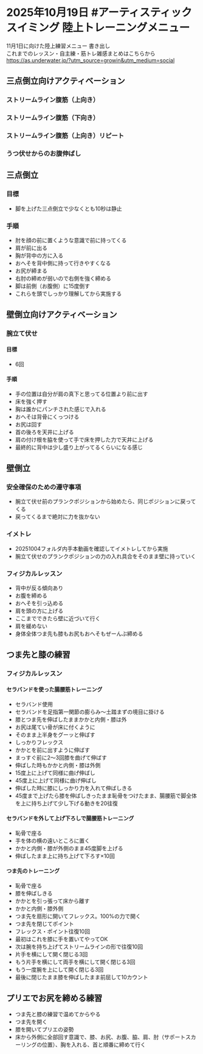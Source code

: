 # 2025年10月19日 #アーティスティックスイミング 陸上トレーニングメニュー
11月1日に向けた陸上練習メニュー 書き出し  
これまでのレッスン・自主練・筋トレ雑感まとめはこちらから  
https://as.underwater.jp/?utm_source=growin&utm_medium=social  
## 三点倒立向けアクティベーション
### ストリームライン腹筋（上向き）
### ストリームライン腹筋（下向き）
### ストリームライン腹筋（上向き）リピート
### うつ伏せからのお腹伸ばし
## 三点倒立
### 目標
- 脚を上げた三点倒立で少なくとも10秒は静止
### 手順
- 肘を顔の前に置くような意識で前に持ってくる
- 肩が前に出る
- 胸が背中の方に入る
- おへそを背中側に持って行きやすくなる
- お尻が締まる
- 右肘の締めが弱いので右側を強く締める
- 脚は前側（お腹側）に15度倒す
- これらを頭でしっかり理解してから実施する
## 壁倒立向けアクティベーション
### 腕立て伏せ
#### 目標
- 6回
#### 手順
- 手の位置は自分が肩の真下と思ってる位置より前に出す
- 床を強く押す
- 胸は誰かにパンチされた感じで入れる
- おへそは背骨にくっつける
- お尻は回す
- 首の後ろを天井に上げる
- 肩の付け根を脇を使って手で床を押した力で天井に上げる
- 最終的に背中は少し盛り上がってるくらいになる感じ
## 壁倒立
### 安全確保のための遵守事項
- 腕立て伏せ前のプランクポジションから始めたら、同じポジションに戻ってくる
- 戻ってくるまで絶対に力を抜かない
### イメトレ
- 20251004フォルダ内手本動画を確認してイメトレしてから実施
- 腕立て伏せのプランクポジションの力の入れ具合をそのまま壁に持っていく
### フィジカルレッスン
- 背中が反る傾向あり
- お腹を締める
- おへそを引っ込める
- 肩を頭の方に上げる
- ここまでできたら壁に近づいて行く
- 肩を緩めない
- 身体全体つま先も膝もお尻もおへそもぜーんぶ締める
## つま先と膝の練習
### フィジカルレッスン
#### セラバンドを使った腸腰筋トレーニング
- セラバンド使用
- セラバンドを足指第一関節の膨らみ～土踏まずの境目に掛ける
- 膝とつま先を伸ばしたままかかと内側・膝は外
- お尻は尾てい骨が床に付くように
- そのまま上半身をグーッと伸ばす
- しっかりフレックス
- かかとを前に出すように伸ばす
- まっすぐ前に2～3回膝を曲げて伸ばす
- 伸ばした時もかかと内側・膝は外側
- 15度上に上げて同様に曲げ伸ばし
- 45度上に上げて同様に曲げ伸ばし
- 伸ばした時に膝にしっかり力を入れて伸ばしきる
- 45度まで上げたら膝を伸ばしきったまま恥骨をつけたまま、腸腰筋で脚全体を上に持ち上げて少し下げる動きを20往復
#### セラバンドを外して上げ下ろしで腸腰筋トレーニング
- 恥骨で座る
- 手を体の横の遠いところに置く
- かかと内側・膝が外側のまま45度脚を上げる
- 伸ばしたまま上に持ち上げて下ろす×10回
#### つま先のトレーニング
- 恥骨で座る
- 膝を伸ばしきる
- かかとを引っ張って床から離す
- かかと内側・膝外側
- つま先を扇形に開いてフレックス。100%の力で開く
- つま先を閉じてポイント
- フレックス・ポイント往復10回
- 最初はこれを膝に手を置いてやってOK
- 次は腕を持ち上げてストリームラインの形で往復10回
- 片手を横にして開く閉じる3回
- もう片手を横にして両手を横にして開く閉じる3回
- もう一度腕を上にして開く閉じる3回
- 最後に閉じたまま膝を伸ばしたまま前屈して10カウント
## プリエでお尻を締める練習
- つま先と膝の練習で温めてからやる
- つま先を開く
- 膝を開いてプリエの姿勢
- 床から外側に全部回す意識で、膝、お尻、お腹、脇、肩、肘（サポートスカーリングの位置）、胸を入れる、首と順番に締めて行く